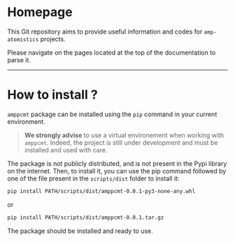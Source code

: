 # Homepage

This Git repository aims to provide useful information and codes for `amp-atomistics` projects. 

Please navigate on the pages located at the top of the documentation to parse it.

---

# How to install ?

`amppcmt` package can be installed using the `pip` command in your current environment. 

> **We strongly advise** to use a virtual environement when working with `amppcmt`. Indeed, the project is still under development and must be installed and used with care.

The package is not publicly distributed, and is not present in the Pypi library on the internet. Then, to install it, you can use the pip command followed by one of the file present in the `scripts/dist` folder to install it:

```bash
pip install PATH/scripts/dist/amppcmt-0.0.1-py3-none-any.whl
```
or
```bash
pip install PATH/scripts/dist/amppcmt-0.0.1.tar.gz
```

The package should be installed and ready to use.
